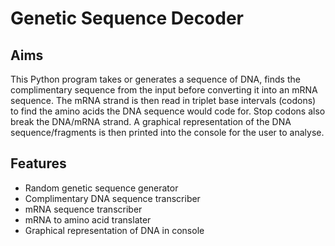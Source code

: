 # Genetic Sequence Decoder

## Aims
This Python program takes or generates a sequence of DNA, finds the complimentary sequence from the input before converting it into an mRNA sequence. The mRNA strand is then read in triplet base intervals (codons) to find the amino acids the DNA sequence would code for. Stop codons also break the DNA/mRNA strand. A graphical representation of the DNA sequence/fragments is then printed into the console for the user to analyse.

## Features
- Random genetic sequence generator
- Complimentary DNA sequence transcriber
- mRNA sequence transcriber
- mRNA to amino acid translater
- Graphical representation of DNA in console
